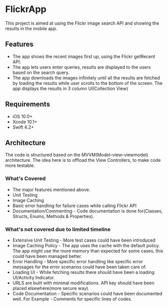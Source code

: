 # FlickrApp

This project is aimed at using the Flickr image search API and showing the results in the mobile app.

## Features
- The app shows the recent images first up, using the Flickr getRecent API.
- The app lets users enter queries, results are displayed to the users based on the search query.
- The app downloads the images infinitely until all the results are fetched by loading the results while user scrolls to the bottom of the screen. The app displays the results in 3 column UI(Collection View)

## Requirements

- iOS 10.0+
- Xcode 10.1+
- Swift 4.2+

## Architecture
The code is structured based on the MVVM(Model–view–viewmodel) architecture. The idea here is to offload the View Controllers, to make code more testable.

### What's Covered
- The major features mentioned above.
- Unit Testing
- Image Caching
- Basic error handling for failure cases while calling Flickr API
- Documentation/Commenting - Code documentation is done for(Classes, Structs, Enums, Methods & Properties).


### What's not covered due to limited timeline

- Extensive Unit Testing - More test cases could have been introduced
- Image Caching Policy - The app uses the cache with the default policy. The app might use the more memory than expected for some cases, this could have been managed better.
- Error Handling - More specific error handling like specific error messages for the error scenarios could have been taken care of.
- Loading UI - While fetching results there should have been a loading UI/Activity Indicator.
- URLS are built with minimal modifications. API key should have been placed elsewhere(more secure way).
- Code Documentation - Specific scenarios could have been documented well. For Example - Comments for specific lines of codes.


